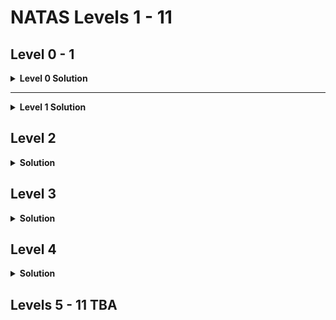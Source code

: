 # NATAS Levels 1 - 11
## Level 0 - 1
<details> 
  <summary><b>Level 0 Solution</b></summary>
  
  &nbsp;&nbsp;By right clicking on a page in a browser (at least in my experience with Chrome) you can select the 
  option "Inspect" this brings up the Developer Tools side menu.
  <br><br>
  
  In the HTML code in the Elements tab we can look around and find the password for Level 1 
</details>
<hr>
<details>
  <summary><b>Level 1 Solution</b></summary>
  
  &nbsp;&nbsp;The devs now disabled our ability to right click, however that doesn't stop us as there's a keyboard 
  shortcut to open up the DevTools side menu. F12
  <br><br>
  
  In the HTML code in the Elements tab we can look around again and find the password for Level 2 
</details>

## Level 2
<details> 
  <summary><b>Solution</b></summary>
  
  &nbsp;&nbsp;By now, we're sort of used to having the DevTools open, so we look around there.
  This time the answer isn't in plane sight, but we have a clue.
  There is a small image in the page thats invisible, and we get the directory its pulled from.
  <br><br>
  
  Appending the location to our URL takes us to where the image is stored, and we find a text file as well, and
  within, we find the password for level 3
</details>

## Level 3
<details> 
  <summary><b>Solution</b></summary>
  
  &nbsp;&nbsp;Looking around the Elements tab we don't get much besides a hint that even Google won't find it
  this time. The reference here is related to how search engines function. <br><br>
  
  In order to actually get results, search engines employ the use of Web Crawlers, these are bots that search
  the web and catalog the sites and webpages within. This raises security concerns regarding sensitive pages
  that we wouldn't perhaps want cataloged and then be possible to search up. <br>
  There is a way to stop the bot from cataloging however and that is to list the pages and directories we want 
  to conceal in a text document called `robots.txt`.<br><br>

  Appending `/robots.txt` to the URL brings us to that documents contents and we find a directory.
  <br><br>
  
  Appending the directory to our URL greets us with a similar view to level 2, and we find the password to
  level 4
</details>

## Level 4
<details> 
  <summary><b>Solution</b></summary>
  
  &nbsp;&nbsp;This time, there isn't anything in DevTools. We rely on the text provided on the page.<br><br>
 
  The site expects us to come from the level ahead, level 5. that isn't possible however. <br>
  So we instead use
  one of these; 
    <ol>
      <li>Burpsuite</li>
      <li>An extention to modiffy the referer</li>
    </ol>
  <br><br>

  <details>
    <summary><b>Burpsuite</b></summary>
    &nbsp;&nbsp;Using the Intercept tab you can modify the request to the site and change the `Referer` header
    to the URL it expects, and then send it over. I myself didn't use Burpsuite for this however.
  </details>
  <details>
    <summary><b>Browser extension</b></summary>
    &nbsp;&nbsp;I have found two extensions that work for this.
    <ul>
      <li>On Chrome: Referer Control</li>
      <li>On Firefox: Referer Modifier</li>
    </ul><br><br>
    With Referer Control, you enter the URL of the site you want the Referer changed when you visit it, select
    custom, and then what you want the Referer to be. <br>
    With Referer Modifier, it's universal so you just put what you want the Referer to be.
  </details>
  
  Reloading the page gives us the text with the password for level 5
</details>

## Levels 5 - 11 TBA
